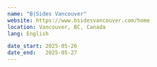 ```yaml
---
name: "B|Sides Vancouver"
website: https://www.bsidesvancouver.com/home
location: Vancouver, BC, Canada
lang: English

date_start: 2025-05-26
date_end:   2025-05-27
---
```

